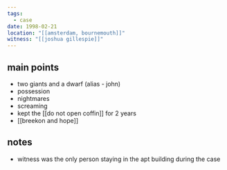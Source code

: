 ```yaml
---
tags:
  - case
date: 1998-02-21
location: "[[amsterdam, bournemouth]]"
witness: "[[joshua gillespie]]"
---
```

## main points
- two giants and a dwarf (alias - john)
- possession
- nightmares
- screaming
- kept the [[do not open coffin]] for 2 years
- [[breekon and hope]]

## notes
- witness was the only person staying in the apt building during the case